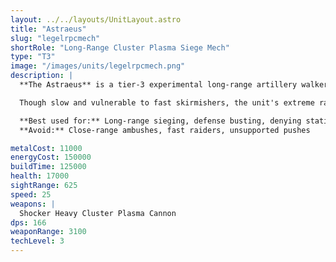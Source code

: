 ```yaml
---
layout: ../../layouts/UnitLayout.astro
title: "Astraeus"
slug: "legelrpcmech"
shortRole: "Long-Range Cluster Plasma Siege Mech"
type: "T3"
image: "/images/units/legelrpcmech.png"
description: |
  **The Astraeus** is a tier-3 experimental long-range artillery walker designed for saturating massive areas with heavy plasma clusters. Its primary weapon — the *Shocker* — is a long-range g2g (ground-to-ground) cannon that fires cluster shells capable of obliterating stationary defenses or large enemy formations.

  Though slow and vulnerable to fast skirmishers, the unit's extreme range (3100) allows it to strike deep into enemy territory with impunity when properly screened. It’s a siege unit first and foremost, thriving when paired with scouts and frontliners that can spot for it or absorb return fire.

  **Best used for:** Long-range sieging, defense busting, denying static positions  
  **Avoid:** Close-range ambushes, fast raiders, unsupported pushes

metalCost: 11000
energyCost: 150000
buildTime: 125000
health: 17000
sightRange: 625
speed: 25
weapons: |
  Shocker Heavy Cluster Plasma Cannon
dps: 166
weaponRange: 3100
techLevel: 3
---
```

